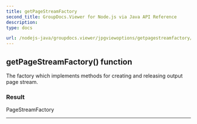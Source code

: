 ```yaml
---
title: getPageStreamFactory
second_title: GroupDocs.Viewer for Node.js via Java API Reference
description: 
type: docs

url: /nodejs-java/groupdocs.viewer/jpgviewoptions/getpagestreamfactory/
---
```


## getPageStreamFactory()  function
The factory which implements methods for creating and releasing output page
 stream.

### Result
PageStreamFactory


---


